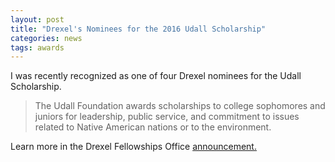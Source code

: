 ```yaml
---
layout: post
title: "Drexel's Nominees for the 2016 Udall Scholarship"
categories: news
tags: awards
---
```


I was recently recognized as one of four Drexel nominees for the Udall Scholarship.

>The Udall Foundation awards scholarships to college sophomores and juniors for leadership, public service, and commitment to issues related to Native American nations or to the environment.

Learn more in the Drexel Fellowships Office [announcement.](http://drexel.edu/fellowships/about/news/2016/March/2016%20Udall%20Nominees/)